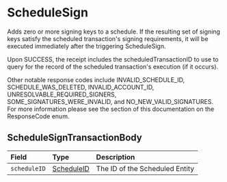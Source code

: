 # ScheduleSign

Adds zero or more signing keys to a schedule. If the resulting set of signing keys satisfy the scheduled transaction's signing requirements, it will be executed immediately after the triggering ScheduleSign.

Upon SUCCESS, the receipt includes the scheduledTransactionID to use to query for the record of the scheduled transaction's execution \(if it occurs\).

Other notable response codes include INVALID\_SCHEDULE\_ID, SCHEDULE\_WAS\_DELETED, INVALID\_ACCOUNT\_ID, UNRESOLVABLE\_REQUIRED\_SIGNERS, SOME\_SIGNATURES\_WERE\_INVALID, and NO\_NEW\_VALID\_SIGNATURES. For more information please see the section of this documentation on the ResponseCode enum.

## ScheduleSignTransactionBody

| Field | Type | Description |
| :--- | :--- | :--- |
| `scheduleID` | [ScheduleID](../basic-types/scheduleid.md) | The ID of the Scheduled Entity |

